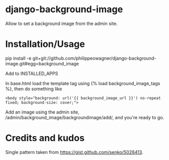 django-background-image
=======================

Allow to set a background image from the admin site.

Installation/Usage
===

pip install -e git+git://github.com/philippeowagner/django-background-image.git#egg=background_image

Add to INSTALLED_APPS

In base.html load the template tag using {% load background_image_tags %}, then do something like

	<body style="background: url('{{ background_image_url }}') no-repeat fixed; background-size: cover;"> 

Add an image using the admin site, /admin/background_image/backgroundimage/add/, and you're ready to go.

	

Credits and kudos
=================

Single pattern taken from https://gist.github.com/senko/5028413. 